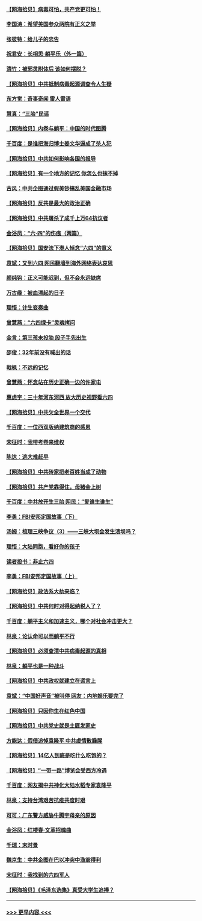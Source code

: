 #### [【网海拾贝】病毒可怕，共产党更可怕！](../pages/nsc993/n13020728.md?t=06150752) 
#### [李国涛：希望美国参众两院有正义之举](../pages/nsc993/n13020674.md?t=06150752) 
#### [张彼特：给儿子的忠告](../pages/nsc993/n13018934.md?t=06150752) 
#### [祝君安：长相思‧躺平乐（外一篇）](../pages/nsc993/n13018923.md?t=06150752) 
#### [清竹：被邪灵附体后 该如何摆脱？](../pages/nsc993/n13018877.md?t=06150752) 
#### [【网海拾贝】中共抵制病毒起源调查令人生疑](../pages/nsc993/n13017785.md?t=06150752) 
#### [东方觉：奇事奇闻 雷人雷语](../pages/nsc993/n13017577.md?t=06150752) 
#### [慧真：“三胎”民谣](../pages/nsc993/n13017394.md?t=06150752) 
#### [【网海拾贝】内卷与躺平：中国的时代图腾](../pages/nsc993/n13016128.md?t=06150752) 
#### [千百度：是谁把海归博士姜文华逼成了杀人犯](../pages/nsc993/n13015218.md?t=06150752) 
#### [【网海拾贝】中共如何影响各国的报导](../pages/nsc993/n13012599.md?t=06150752) 
#### [【网海拾贝】有一个地方的记忆 你怎么也抹不掉](../pages/nsc993/n13009802.md?t=06150752) 
#### [古风：中共企图通过假美钞搞乱美国金融市场](../pages/nsc993/n13009626.md?t=06150752) 
#### [【网海拾贝】反共是最大的政治正确](../pages/nsc993/n13007051.md?t=06150752) 
#### [【网海拾贝】中共屠杀了成千上万64抗议者](../pages/nsc993/n13002713.md?t=06150752) 
#### [金浴凤：“六·四”的伤痕（两篇）](../pages/nsc993/n13001719.md?t=06150752) 
#### [【网海拾贝】国安法下港人悼念“六四”的意义](../pages/nsc993/n13001039.md?t=06150752) 
#### [袁斌：又到六四 网民翻墙到海外网络表达哀思](../pages/nsc993/n13000995.md?t=06150752) 
#### [颜纯钩：正义可能迟到，但不会永远缺席](../pages/nsc993/n13000920.md?t=06150752) 
#### [万古缘：被血漂起的日子](../pages/nsc993/n13000914.md?t=06150752) 
#### [理悟：计生变奏曲](../pages/nsc993/n13000414.md?t=06150752) 
#### [曾慧燕：“六四绿卡”灵魂拷问](../pages/nsc993/n13000277.md?t=06150752) 
#### [金言：第三孩未投胎 段子手先出生](../pages/nsc993/n13000215.md?t=06150752) 
#### [邵俊：32年前没有喊出的话](../pages/nsc993/n13000181.md?t=06150752) 
#### [戟枫：不远的记忆](../pages/nsc993/n13000121.md?t=06150752) 
#### [曾慧燕：怀念站在历史正确一边的许家屯](../pages/nsc993/n13000073.md?t=06150752) 
#### [惠虎宇：三十年河东河西 放大历史视野看六四](../pages/nsc993/n13000018.md?t=06150752) 
#### [【网海拾贝】中共欠全世界一个交代](../pages/nsc993/n12998706.md?t=06150752) 
#### [千百度：一位西双版纳建筑商的感恩](../pages/nsc993/n12998487.md?t=06150752) 
#### [宋征时：我带考卷来维权](../pages/nsc993/n12994088.md?t=06150752) 
#### [陈达：逃大难赶早](../pages/nsc993/n12993569.md?t=06150752) 
#### [【网海拾贝】中共砖家把老百姓当成了动物](../pages/nsc993/n12993483.md?t=06150752) 
#### [【网海拾贝】共产党靠得住，母猪会上树](../pages/nsc993/n12990730.md?t=06150752) 
#### [千百度：中共放开生三胎 网民：“爱谁生谁生”](../pages/nsc993/n12990644.md?t=06150752) 
#### [李勇：FBI安邦定国故事（下）](../pages/nsc993/n12987854.md?t=06150752) 
#### [汤姆：梳理三峡争议（3）——三峡大坝会发生溃坝吗？](../pages/nsc993/n12989806.md?t=06150752) 
#### [理悟：大陆同胞，看好你的孩子](../pages/nsc993/n12989778.md?t=06150752) 
#### [读者投书：非止六四](../pages/nsc993/n12989673.md?t=06150752) 
#### [李勇：FBI安邦定国故事（上）](../pages/nsc993/n12987749.md?t=06150752) 
#### [【网海拾贝】政法系大劫来临？](../pages/nsc993/n12987596.md?t=06150752) 
#### [【网海拾贝】中共何时对得起纳税人了？](../pages/nsc993/n12985578.md?t=06150752) 
#### [千百度：躺平主义和加速主义，哪个对社会冲击更大？](../pages/nsc993/n12985512.md?t=06150752) 
#### [林泉：论认命可以而躺平不行](../pages/nsc993/n12985505.md?t=06150752) 
#### [【网海拾贝】必须查清中共病毒起源的真相](../pages/nsc993/n12984276.md?t=06150752) 
#### [林泉：躺平也是一种战斗](../pages/nsc993/n12984194.md?t=06150752) 
#### [【网海拾贝】中共政权就建立在谎言上](../pages/nsc993/n12981880.md?t=06150752) 
#### [袁斌：“中国好声音”被叫停 网友：内地娱乐要完了](../pages/nsc993/n12981826.md?t=06150752) 
#### [【网海拾贝】只因你生在红色中国](../pages/nsc993/n12979096.md?t=06150752) 
#### [【网海拾贝】中共党史就是土匪发家史](../pages/nsc993/n12976478.md?t=06150752) 
#### [方能达：假借追悼袁隆平 中共虚情散臊腥](../pages/nsc993/n12976396.md?t=06150752) 
#### [【网海拾贝】14亿人到底是吃什么吃饱的？](../pages/nsc993/n12974125.md?t=06150752) 
#### [【网海拾贝】“一带一路”博览会受西方冷遇](../pages/nsc993/n12971787.md?t=06150752) 
#### [千百度：网友揭中共神化大陆水稻专家袁隆平](../pages/nsc993/n12971733.md?t=06150752) 
#### [林泉：支持台湾艰苦抗疫共度时艰](../pages/nsc993/n12971350.md?t=06150752) 
#### [可可：广东警方威胁牛腾宇母亲的原因](../pages/nsc993/n12971100.md?t=06150752) 
#### [金浴凤：红楼春·文革招魂曲](../pages/nsc993/n12970354.md?t=06150752) 
#### [千瑞：末时景](../pages/nsc993/n12970337.md?t=06150752) 
#### [魏京生：中共企图在巴以冲突中渔翁得利](../pages/nsc993/n12970286.md?t=06150752) 
#### [宋征时：我找到的六四军人](../pages/nsc993/n12970213.md?t=06150752) 
#### [【网海拾贝】《毛泽东选集》真受大学生追捧？](../pages/nsc993/n12968779.md?t=06150752) 

----
#### [ >>> 更早内容 <<< ](../indexes/nsc993-earlier.md)
